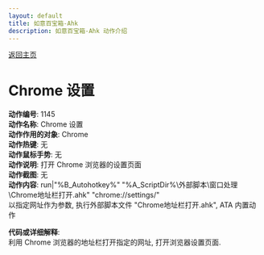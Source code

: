 ```yaml
---
layout: default
title: 如意百宝箱-Ahk
description: 如意百宝箱-Ahk 动作介绍
---
```

<link rel="stylesheet" href="../actions/css/atom-one-light.min.css">
<script src="../actions/js/highlight.min.js"></script>
<script>hljs.highlightAll();</script>

[返回主页](../index.md)

# [](#header-2) Chrome 设置

**动作编号**: 1145  
**动作名称**: Chrome 设置  
**动作作用的对象**: Chrome  
**动作热键**: 无  
**动作鼠标手势**: 无  
**动作说明**: 打开 Chrome 浏览器的设置页面  
**动作截图**: 无  
**动作内容**: run|"%B_Autohotkey%" "%A_ScriptDir%\外部脚本\窗口处理\Chrome地址栏打开.ahk" "chrome://settings/"  
以指定网址作为参数, 执行外部脚本文件 "Chrome地址栏打开.ahk", ATA 内置动作  

**代码或详细解释**:  
利用 Chrome 浏览器的地址栏打开指定的网址, 打开浏览器设置页面.  
